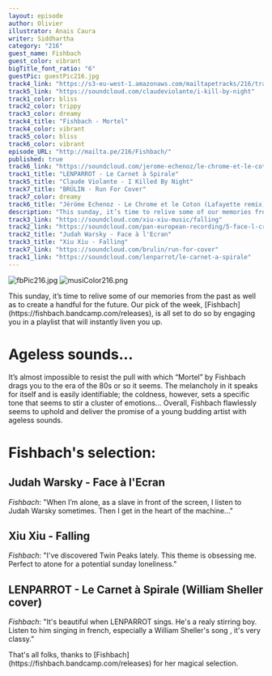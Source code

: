 ```yaml
---
layout: episode
author: Olivier
illustrator: Anais Caura
writer: Siddhartha
category: "216"
guest_name: Fishbach
guest_color: vibrant
bigTitle_font_ratio: "6"
guestPic: guestPic216.jpg
track4_link: "https://s3-eu-west-1.amazonaws.com/mailtapetracks/216/track4.mp3"
track5_link: "https://soundcloud.com/claudeviolante/i-kill-by-night"
track1_color: bliss
track2_color: trippy
track3_color: dreamy
track4_title: "Fishbach - Mortel"
track4_color: vibrant
track5_color: bliss
track6_color: vibrant
episode_URL: "http://mailta.pe/216/Fishbach/"
published: true
track6_link: "https://soundcloud.com/jerome-echenoz/le-chrome-et-le-coton-lafayette-remix"
track1_title: "LENPARROT - Le Carnet à Spirale"
track5_title: "Claude Violante - I Killed By Night"
track7_title: "BRÜLIN - Run For Cover"
track7_color: dreamy
track6_title: "Jéröme Echenoz - Le Chrome et le Coton (Lafayette remix)"
description: "This sunday, it’s time to relive some of our memories from the past as well as to create a handful for the future. Our pick of the week, Fishbach, is all set to do so by engaging you in a playlist that will instantly liven you up."
track3_link: "https://soundcloud.com/xiu-xiu-music/falling"
track2_link: "https://soundcloud.com/pan-european-recording/5-face-l-cran"
track2_title: "Judah Warsky - Face à l'Ecran"
track3_title: "Xiu Xiu - Falling"
track7_link: "https://soundcloud.com/brulin/run-for-cover"
track1_link: "https://soundcloud.com/lenparrot/le-carnet-a-spirale"
---
```

![fbPic216.jpg]({{site.baseurl}}/img/fbPic216.jpg)
![musiColor216.png]({{site.baseurl}}/img/musiColor216.png)
<p id="introduction">This sunday, it’s time to relive some of our memories from the past as well as to create a handful for the future. Our pick of the week, [Fishbach](https://fishbach.bandcamp.com/releases), is all set to do so by engaging you in a playlist that will instantly liven you up.</p>

# Ageless sounds...

It’s almost impossible to resist the pull with which “Mortel” by Fishbach drags you to the era of the 80s or so it seems. The melancholy in it speaks for itself and is easily identifiable; the coldness, however, sets a specific tone that seems to stir a cluster of emotions… Overall, Fishbach flawlessly seems to uphold and deliver the promise of a young budding artist with ageless sounds.   
 
# Fishbach's selection:

## Judah Warsky - Face à l'Ecran
_Fishbach_: "When I’m alone, as a slave in front of the screen, I listen to Judah Warsky sometimes. Then I get in the heart of the machine…"

## Xiu Xiu - Falling
_Fishbach_: "I've discovered Twin Peaks lately. This theme is obsessing me. Perfect to atone for a potential sunday loneliness."

## LENPARROT - Le Carnet à Spirale (William Sheller cover)
_Fishbach_: "It's beautiful when LENPARROT sings. He's a realy stirring boy. Listen to him singing in french, especially a William Sheller's song , it's very classy."


<p id="outroduction">
That's all folks, thanks to [Fishbach](https://fishbach.bandcamp.com/releases) for her magical selection.</p>
